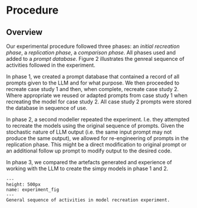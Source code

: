 # Procedure

## Overview

Our experimental procedure followed three phases: an *initial recreation phase*, a *replication phase*, a *comparison phase*. All phases used and added to a *prompt database*. Figure 2 illustrates the genreal sequence of activities followed in the experiment.  

In phase 1, we created a prompt database that contained a record of all prompts given to the LLM and for what purpose. We then proceeded to recreate case study 1 and then, when complete, recreate case study 2.  Where appropriate we reused or adapted prompts from case study 1 when recreating the model for case study 2.  All case study 2 prompts were stored the database in sequence of use.

In phase 2, a second modeller repeated the experiment. I.e. they attempted to recreate the models using the original sequence of prompts. Given the stochastic nature of LLM output (i.e. the same input prompt may not produce the same output), we allowed for re-engineering of prompts in the replication phase. This might be a direct modification to original prompt or an additional follow up prompt to modify output to the desired code.  

In phase 3, we compared the artefacts generated and experience of working with the LLM to create the simpy models in phase 1 and 2.  

```{figure} ../../images/diagram_experiment_process.png
---
height: 500px
name: experiment_fig
---
General sequence of activities in model recreation experiment.
```